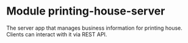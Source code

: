 # Module printing-house-server

The server app that manages business information
for printing house. Clients can interact with it via REST API.